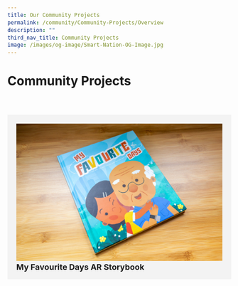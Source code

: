 ```yaml
---
title: Our Community Projects
permalink: /community/Community-Projects/Overview
description: ""
third_nav_title: Community Projects
image: /images/og-image/Smart-Nation-OG-Image.jpg
---
```

# Community Projects

<div class="row" style="padding: 40px 0px 10px 0px;"> 
     <div class="col" style="background-color: #f3f3f3; padding: 20px 20px 0px 20px;"> <a href="/community/Community-Projects/My-Favourite-Days"><img src="/images/community/arstorybook/MyFavouriteDays.jpg"></a><br>
       <div class="header" style="font-size:18px"><b>My Favourite Days AR Storybook</b>
</div><br>
  </div> &nbsp; &nbsp; &nbsp; &nbsp; 
     <div class="col" style="padding: 0px 20px 0px 20px;" > 
</div><br>
  </div>